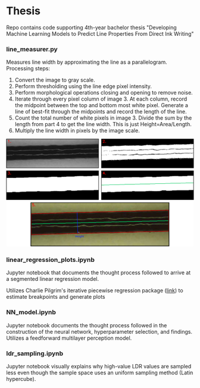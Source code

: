 
# Thesis

Repo contains code supporting 4th-year bachelor thesis "Developing Machine Learning Models to Predict Line Properties From Direct Ink Writing"

### line_measurer.py 

Measures line width by approximating the line as a parallelogram. Processing steps:

1. Convert the image to gray scale.
2. Perform thresholding using the line edge pixel intensity.
3. Perform morphological operations closing and opening to remove noise.
4. Iterate through every pixel column of image 3. At each column, record the midpoint between the top and bottom most white pixel. Generate a line of best-fit through the midpoints and record the length of the line.
5. Count the total number of white pixels in image 3. Divide the sum by the length from part
4 to get the line width. This is just Height=Area/Length.
6. Multiply the line width in pixels by the image scale.

![](./width_process.png)


### linear_regression_plots.ipynb

Jupyter notebook that documents the thought process followed to arrive at a segmented linear regression model.

Utilizes Charlie Pilgrim's iterative piecewise regression package ([link](https://github.com/chasmani/piecewise-regression)) to estimate breakpoints and generate plots 

### NN_model.ipynb

Jupyter notebook documents the thought process followed in the construction of the neural network, hyperparameter selection, and findings. Utilizes a feedforward multilayer perception model.

### ldr_sampling.ipynb

Jupyter notebook visually explains why high-value LDR values are sampled less even though the sample space uses an uniform sampling method (Latin hypercube).

